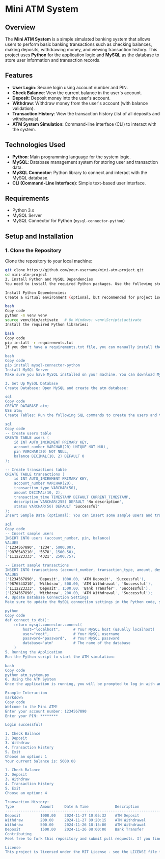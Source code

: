 # Mini ATM System

## Overview
The **Mini ATM System** is a simple simulated banking system that allows users to perform basic banking transactions such as checking balances, making deposits, withdrawing money, and viewing transaction history. This project uses **Python** for the application logic and **MySQL** as the database to store user information and transaction records.

## Features
- **User Login**: Secure login using account number and PIN.
- **Check Balance**: View the current balance in the user's account.
- **Deposit**: Deposit money into the user's account.
- **Withdraw**: Withdraw money from the user's account (with balance validation).
- **Transaction History**: View the transaction history (list of all deposits and withdrawals).
- **ATM System Simulation**: Command-line interface (CLI) to interact with the system.

## Technologies Used
- **Python**: Main programming language for the system logic.
- **MySQL**: Database management system for storing user and transaction data.
- **MySQL Connector**: Python library to connect and interact with the MySQL database.
- **CLI (Command-Line Interface)**: Simple text-based user interface.

## Requirements
- Python 3.x
- MySQL Server
- MySQL Connector for Python (`mysql-connector-python`)

## Setup and Installation

### 1. Clone the Repository
Clone the repository to your local machine:

```bash
git clone https://github.com/your-username/mini-atm-project.git
cd mini-atm-project
2. Install Python and MySQL Dependencies
You need to install the required Python packages. Use the following steps:

Install Python Dependencies:
Create a virtual environment (optional, but recommended for project isolation):

bash
Copy code
python -m venv venv
source venv/bin/activate   # On Windows: venv\Scripts\activate
Install the required Python libraries:

bash
Copy code
pip install -r requirements.txt
If you don't have a requirements.txt file, you can manually install the MySQL Connector by running:

bash
Copy code
pip install mysql-connector-python
Install MySQL Server
Make sure you have MySQL installed on your machine. You can download MySQL from the official website: MySQL Downloads.

3. Set Up MySQL Database
Create Database: Open MySQL and create the atm database:

sql
Copy code
CREATE DATABASE atm;
USE atm;
Create Tables: Run the following SQL commands to create the users and transactions tables:

sql
Copy code
-- Create users table
CREATE TABLE users (
    id INT AUTO_INCREMENT PRIMARY KEY,
    account_number VARCHAR(20) UNIQUE NOT NULL,
    pin VARCHAR(20) NOT NULL,
    balance DECIMAL(10, 2) DEFAULT 0
);

-- Create transactions table
CREATE TABLE transactions (
    id INT AUTO_INCREMENT PRIMARY KEY,
    account_number VARCHAR(20),
    transaction_type VARCHAR(50),
    amount DECIMAL(10, 2),
    transaction_time TIMESTAMP DEFAULT CURRENT_TIMESTAMP,
    description VARCHAR(255) DEFAULT 'No description',
    status VARCHAR(50) DEFAULT 'Successful'
);
Insert Sample Data (optional): You can insert some sample users and transactions into the tables for testing:

sql
Copy code
-- Insert sample users
INSERT INTO users (account_number, pin, balance)
VALUES 
('1234567890', '1234', 5000.00),
('9876543210', '5678', 1500.50),
('1112223333', '4321', 2500.75);

-- Insert sample transactions
INSERT INTO transactions (account_number, transaction_type, amount, description, status)
VALUES 
('1234567890', 'Deposit', 1000.00, 'ATM Deposit', 'Successful'),
('9876543210', 'Withdraw', 500.00, 'ATM Withdrawal', 'Successful'),
('1112223333', 'Deposit', 1500.00, 'Bank Transfer', 'Successful'),
('1234567890', 'Withdraw', 200.00, 'ATM Withdrawal', 'Successful');
4. Update Database Connection Settings
Make sure to update the MySQL connection settings in the Python code, such as the host, user, password, and database name. You can do this in the connect_to_db() function of the main Python script.

python
Copy code
def connect_to_db():
    return mysql.connector.connect(
        host="localhost",      # Your MySQL host (usually localhost)
        user="root",           # Your MySQL username
        password="password",   # Your MySQL password
        database="atm"         # The name of the database
    )
5. Running the Application
Run the Python script to start the ATM simulation:

bash
Copy code
python atm_system.py
6. Using the ATM System
Once the application is running, you will be prompted to log in with an account number and PIN. After logging in successfully, you will be presented with options to check your balance, deposit money, withdraw money, or view your transaction history.

Example Interaction
markdown
Copy code
Welcome to the Mini ATM!
Enter your account number: 1234567890
Enter your PIN: ********

Login successful!

1. Check Balance
2. Deposit
3. Withdraw
4. Transaction History
5. Exit
Choose an option: 1
Your current balance is: 5000.00

1. Check Balance
2. Deposit
3. Withdraw
4. Transaction History
5. Exit
Choose an option: 4

Transaction History:
Type            Amount     Date & Time            Description                  Status
----------------------------------------------------------------------------------------------------
Deposit         1000.00    2024-11-27 10:05:32    ATM Deposit                 Successful
Withdraw        200.00     2024-11-27 09:20:15    ATM Withdrawal              Successful
Withdraw        500.00     2024-11-26 18:15:00    ATM Withdrawal              Successful
Deposit         1500.00    2024-11-26 08:00:00    Bank Transfer               Successful
Contributing
Feel free to fork this repository and submit pull requests. If you find any bugs or issues, please report them via the Issues section.

License
This project is licensed under the MIT License - see the LICENSE file for details.


